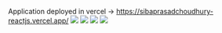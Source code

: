 Application deployed in vercel -> https://sibaprasadchoudhury-reactjs.vercel.app/
![](https://github.com/SibaPrasadTech/sibaprasadchoudhury-reactjs/blob/master/userJourney-1.gif)
![](https://github.com/SibaPrasadTech/sibaprasadchoudhury-reactjs/blob/master/userJourney-2.gif)
![](https://github.com/SibaPrasadTech/sibaprasadchoudhury-reactjs/blob/master/userJourney-3.gif)
![](https://github.com/SibaPrasadTech/sibaprasadchoudhury-reactjs/blob/master/userJourney-4.gif)
